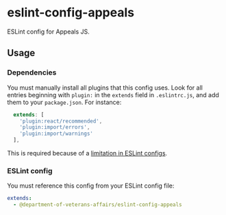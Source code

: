 # eslint-config-appeals
ESLint config for Appeals JS.

## Usage
### Dependencies
You must manually install all plugins that this config uses. Look for all entries beginning with `plugin:` in the `extends` field in `.eslintrc.js`, and add them to your `package.json`. For instance:

```js
  extends: [
    'plugin:react/recommended',
    'plugin:import/errors',
    'plugin:import/warnings'
  ],
```

This is required because of a [limitation in ESLint configs](https://github.com/eslint/eslint/issues/3458).

### ESLint config
You must reference this config from your ESLint config file:

```yml
extends:
  - @department-of-veterans-affairs/eslint-config-appeals
```

